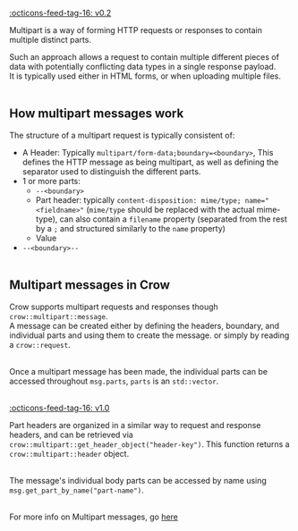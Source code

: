 <span class="tag">[:octicons-feed-tag-16: v0.2](https://github.com/CrowCpp/Crow/releases/0.2)</span>


Multipart is a way of forming HTTP requests or responses to contain multiple distinct parts.<br>

Such an approach allows a request to contain multiple different pieces of data with potentially conflicting data types in a single response payload.<br>
It is typically used either in HTML forms, or when uploading multiple files.<br><br>

## How multipart messages work
The structure of a multipart request is typically consistent of:<br>

- A Header: Typically `multipart/form-data;boundary=<boundary>`, This defines the HTTP message as being multipart, as well as defining the separator used to distinguish the different parts.<br>
- 1 or more parts:
    - `--<boundary>`
    - Part header: typically `content-disposition: mime/type; name="<fieldname>"` (`mime/type` should be replaced with the actual mime-type), can also contain a `filename` property (separated from the rest by a `;` and structured similarly to the `name` property)
    - Value
- `--<boundary>--`<br><br>

## Multipart messages in Crow
Crow supports multipart requests and responses though `crow::multipart::message`.<br>
A message can be created either by defining the headers, boundary, and individual parts and using them to create the message. or simply by reading a `crow::request`.<br><br>

Once a multipart message has been made, the individual parts can be accessed throughout `msg.parts`, `parts` is an `std::vector`.<br><br>

<span class="tag">[:octicons-feed-tag-16: v1.0](https://github.com/CrowCpp/Crow/releases/v1.0)</span>


Part headers are organized in a similar way to request and response headers, and can be retrieved via `crow::multipart::get_header_object("header-key")`. This function returns a `crow::multipart::header` object.<br><br>

The message's individual body parts can be accessed by name using `msg.get_part_by_name("part-name")`.<br><br>

For more info on Multipart messages, go [here](../../reference/namespacecrow_1_1multipart.html)
